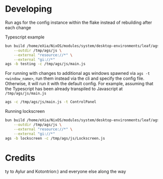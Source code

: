 # Developing
Run ags for the config instance within the flake instead of rebuilding after each change

Typescript example
```sh
bun build /home/eXia/NixOS/modules/system/desktop-environments/leaf/ags/ags-config/main.ts \
    --outdir /tmp/ags/js \
    --external "resource://*" \
    --external "gi://*"
ags -b testing -c /tmp/ags/js/main.js
```

For running with changes to additional ags windows spawned via `ags -t <window_name>`, run them instead via the cli and specify the config file.  
Otherwise, it will run it with the default config.
For example, assuming that the Typescript has been already transpiled to Javascript at `/tmp/ags/js/main.js`
```sh
ags -c /tmp/ags/js/main.js -t ControlPanel
```

Running lockscreen
```sh
bun build /home/eXia/NixOS/modules/system/desktop-environments/leaf/ags/ags-config/Lockscreen.js \
    --outdir /tmp/ags/js \
    --external "resource://*" \
    --external "gi://*"
ags -b lockscreen -c /tmp/ags/js/Lockscreen.js
```


# Credits
ty to Aylur and Kotontrion:)
and everyone else along the way

